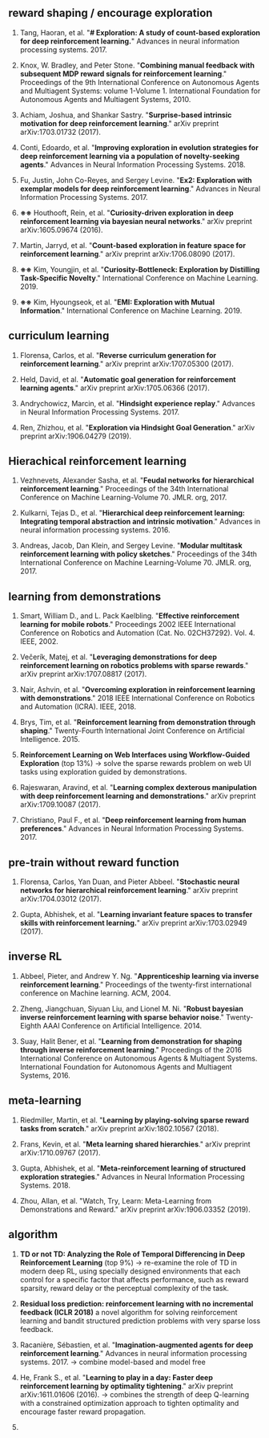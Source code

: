 ## reward shaping / encourage exploration

1. Tang, Haoran, et al. "**# Exploration: A study of count-based exploration for deep reinforcement learning.**" Advances in neural information processing systems. 2017.

2. Knox, W. Bradley, and Peter Stone. "**Combining manual feedback with subsequent MDP reward signals for reinforcement learning**." Proceedings of the 9th International Conference on Autonomous Agents and Multiagent Systems: volume 1-Volume 1. International Foundation for Autonomous Agents and Multiagent Systems, 2010.

3. Achiam, Joshua, and Shankar Sastry. "**Surprise-based intrinsic motivation for deep reinforcement learning**." arXiv preprint arXiv:1703.01732 (2017).

4.  Conti, Edoardo, et al. "**Improving exploration in evolution strategies for deep reinforcement learning via a population of novelty-seeking agents**." Advances in Neural Information Processing Systems. 2018.

5. Fu, Justin, John Co-Reyes, and Sergey Levine. "**Ex2: Exploration with exemplar models for deep reinforcement learning**." Advances in Neural Information Processing Systems. 2017.

6. **※※** Houthooft, Rein, et al. "**Curiosity-driven exploration in deep reinforcement learning via bayesian neural networks**." arXiv preprint arXiv:1605.09674 (2016).

7. Martin, Jarryd, et al. "**Count-based exploration in feature space for reinforcement learning**." arXiv preprint arXiv:1706.08090 (2017).

8. **※※** Kim, Youngjin, et al. "**Curiosity-Bottleneck: Exploration by Distilling Task-Specific Novelty**." International Conference on Machine Learning. 2019.

9. **※※** Kim, Hyoungseok, et al. "**EMI: Exploration with Mutual Information**." International Conference on Machine Learning. 2019.

## curriculum learning

1. Florensa, Carlos, et al. "**Reverse curriculum generation for reinforcement learning**." arXiv preprint arXiv:1707.05300 (2017).

2. Held, David, et al. "**Automatic goal generation for reinforcement learning agents**." arXiv preprint arXiv:1705.06366 (2017).

3. Andrychowicz, Marcin, et al. "**Hindsight experience replay**." Advances in Neural Information Processing Systems. 2017.

4. Ren, Zhizhou, et al. "**Exploration via Hindsight Goal Generation**." arXiv preprint arXiv:1906.04279 (2019).

## Hierachical reinforcement learning

1. Vezhnevets, Alexander Sasha, et al. "**Feudal networks for hierarchical reinforcement learning**." Proceedings of the 34th International Conference on Machine Learning-Volume 70. JMLR. org, 2017.

2. Kulkarni, Tejas D., et al. "**Hierarchical deep reinforcement learning: Integrating temporal abstraction and intrinsic motivation**." Advances in neural information processing systems. 2016.

3. Andreas, Jacob, Dan Klein, and Sergey Levine. "**Modular multitask reinforcement learning with policy sketches**." Proceedings of the 34th International Conference on Machine Learning-Volume 70. JMLR. org, 2017.




## learning from demonstrations

1. Smart, William D., and L. Pack Kaelbling. "**Effective reinforcement learning for mobile robots**." Proceedings 2002 IEEE International Conference on Robotics and Automation (Cat. No. 02CH37292). Vol. 4. IEEE, 2002.

2. Večerík, Matej, et al. "**Leveraging demonstrations for deep reinforcement learning on robotics problems with sparse rewards**." arXiv preprint arXiv:1707.08817 (2017).

3. Nair, Ashvin, et al. "**Overcoming exploration in reinforcement learning with demonstrations**." 2018 IEEE International Conference on Robotics and Automation (ICRA). IEEE, 2018.

4. Brys, Tim, et al. "**Reinforcement learning from demonstration through shaping**." Twenty-Fourth International Joint Conference on Artificial Intelligence. 2015.

5. **Reinforcement Learning on Web Interfaces using Workflow-Guided Exploration** (top 13%) -> solve the sparse rewards problem on web UI tasks using exploration guided by demonstrations.

6. Rajeswaran, Aravind, et al. "**Learning complex dexterous manipulation with deep reinforcement learning and demonstrations**." arXiv preprint arXiv:1709.10087 (2017).

7. Christiano, Paul F., et al. "**Deep reinforcement learning from human preferences**." Advances in Neural Information Processing Systems. 2017.

## pre-train without reward function

1. Florensa, Carlos, Yan Duan, and Pieter Abbeel. "**Stochastic neural networks for hierarchical reinforcement learning**." arXiv preprint arXiv:1704.03012 (2017).

2. Gupta, Abhishek, et al. "**Learning invariant feature spaces to transfer skills with reinforcement learning.**" arXiv preprint arXiv:1703.02949 (2017).





## inverse RL

1. Abbeel, Pieter, and Andrew Y. Ng. "**Apprenticeship learning via inverse reinforcement learning**." Proceedings of the twenty-first international conference on Machine learning. ACM, 2004.

2. Zheng, Jiangchuan, Siyuan Liu, and Lionel M. Ni. "**Robust bayesian inverse reinforcement learning with sparse behavior noise**." Twenty-Eighth AAAI Conference on Artificial Intelligence. 2014.

3. Suay, Halit Bener, et al. "**Learning from demonstration for shaping through inverse reinforcement learning**." Proceedings of the 2016 International Conference on Autonomous Agents & Multiagent Systems. International Foundation for Autonomous Agents and Multiagent Systems, 2016.

## meta-learning

1. Riedmiller, Martin, et al. "**Learning by playing-solving sparse reward tasks from scratch**." arXiv preprint arXiv:1802.10567 (2018).

2. Frans, Kevin, et al. "**Meta learning shared hierarchies**." arXiv preprint arXiv:1710.09767 (2017).

3. Gupta, Abhishek, et al. "**Meta-reinforcement learning of structured exploration strategies**." Advances in Neural Information Processing Systems. 2018.

4. Zhou, Allan, et al. "Watch, Try, Learn: Meta-Learning from Demonstrations and Reward." arXiv preprint arXiv:1906.03352 (2019).

## algorithm

1. **TD or not TD: Analyzing the Role of Temporal Differencing in Deep Reinforcement Learning** (top 9%) -> re-examine the role of TD in modern deep RL, using specially designed environments that each control for a specific factor that affects performance, such as reward sparsity, reward delay or the perceptual complexity of the task.

2. **Residual loss prediction: reinforcement learning with no incremental feedback (ICLR 2018)**
a novel algorithm for solving reinforcement learning and bandit structured prediction problems with very sparse loss feedback.

3. Racanière, Sébastien, et al. "**Imagination-augmented agents for deep reinforcement learning**." Advances in neural information processing systems. 2017. -> combine model-based and model free

4. He, Frank S., et al. "**Learning to play in a day: Faster deep reinforcement learning by optimality tightening**." arXiv preprint arXiv:1611.01606 (2016).
-> combines the strength of deep Q-learning with a constrained optimization approach to tighten optimality and encourage faster reward propagation.

5. 
